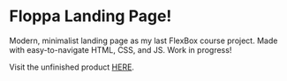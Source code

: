 # Floppa Landing Page!
Modern, minimalist landing page as my last FlexBox course project. Made with easy-to-navigate HTML, CSS, and JS. Work in progress!

Visit the unfinished product [HERE](https://sebiram.github.io/basic-landing-page/).